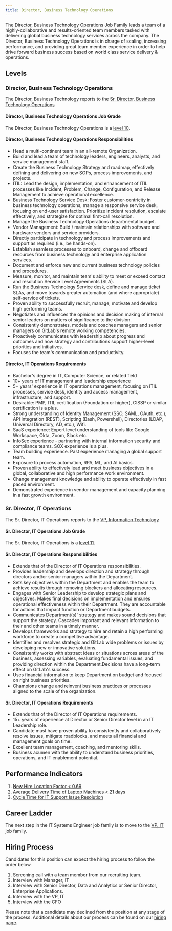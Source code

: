 ```yaml
---
title: Director, Business Technology Operations
---
```


The Director, Business Technology Operations Job Family leads a team of a highly-collaborative and results-oriented team members tasked with delivering global business technology services across the company. The Director, Business Technology Operations is in charge of scaling, increasing performance, and providing great team member experience in order to help drive forward business success based on world class service delivery & operations.

## Levels

### Director, Business Technology Operations

The Director, Business Technology reports to the [Sr. Director, Business Technology Operations](/job-families/finance/director-bt-operations/#sr-director-bt-operations)

#### Director, Business Technology Operations Job Grade

The Director, Business Technology Operations is a [level 10](/handbook/total-rewards/compensation/compensation-calculator/#gitlab-job-grades).

#### Director, Business Technology Operations Responsibilities

- Head a multi-continent team in an all-remote Organization.
- Build and lead a team of  technology leaders, engineers, analysts, and service management staff.
- Create the Business Technology Strategy and roadmap, effectively defining and delivering on new SOPs, process improvements, and projects.
- ITIL: Lead the design, implementation, and enhancement of ITIL processes like Incident, Problem, Change, Configuration, and Release Management to achieve operational excellence.
- Business Technology Service Desk: Foster customer-centricity in business technology operations, manage a responsive service desk, focusing on end-user satisfaction. Prioritize incident resolution, escalate effectively, and strategize for optimal first-call resolution.
- Manage the Business Technology Operations departmental budget.
- Vendor Management: Build / maintain relationships with software and hardware vendors and service providers.
- Directly participate in technology and process improvements and support as required (i.e., be hands-on).
- Establish seamless processes to onboard, change and offboard resources from business technology and enterprise application services.
- Document and enforce new and current business technology policies and procedures.
- Measure, monitor, and maintain team's ability to meet or exceed contact and resolution Service Level Agreements (SLA).
- Run the Business Technology Service desk, define and manage ticket SLAs, and move towards greater automation (and where appropriate) self-service of tickets.
- Proven ability to successfully recruit, manage, motivate and develop high performing teams.
- Negotiates and influences the opinions and decision making of internal senior leaders on matters of significance to the division.
- Consistently demonstrates, models and coaches managers and senior managers on GitLab's remote working competencies.
- Proactively communicates with leadership about progress and outcomes and how strategy and contributions support higher-level priorities and initiatives.
- Focuses the team's communication and productivity.

#### Director, IT Operations Requirements

- Bachelor's degree in IT, Computer Science, or related field
- 10+ years of IT management and leadership experience
- 5+ years' experience in IT operations management, focusing on ITIL processes, service desk, identity and access management, infrastructure, and support.
- Desirable: PMP, ITIL certification (Foundation or higher), CISSP or similar certification is a plus.
- Strong understanding of Identity Management (SSO, SAML, OAuth, etc.), API integration (REST), Scripting (Bash, Powershell), Directories (LDAP, Universal Directory, AD, etc.), Wifi.
- SaaS experience: Expert level understanding of tools like Google Workspace, Okta, Zoom, Slack etc.
- InfoSec experience - partnering with internal information security and compliance teams. SOX experience is a plus.
- Team building experience. Past experience managing a global support team.
- Exposure to process automation, RPA, ML, and AI basics.
- Proven ability to effectively lead and meet business objectives in a global, collaborative and high performance work environment.
- Change management knowledge and ability to operate effectively in fast paced environment.
- Demonstrated experience in vendor management and capacity planning in a fast growth environment.

### Sr. Director, IT Operations

The Sr. Director, IT Operations reports to the [VP, Information Technology](/job-families/finance/vp-information-technology/)

#### Sr. Director, IT Operations Job Grade

The Sr. Director, IT Operations is a [level 11](/handbook/total-rewards/compensation/compensation-calculator/#gitlab-job-grades).

#### Sr. Director, IT Operations Responsibilities

- Extends that of the Director of IT Operations responsibilities.
- Provides leadership and develops direction and strategy through directors and/or senior managers within the Department.
- Sets key objectives within the Department and enables the team to achieve results through removing blockers and allocating resources.
- Engages with Senior Leadership to develop strategic plans and objectives. Makes final decisions on implementation and ensures operational effectiveness within their Department. They are accountable for actions that impact function or Department budgets.
- Communicates Department(s)' strategy and makes sound decisions that support the strategy. Cascades important and relevant information to their and other teams in a timely manner.
- Develops frameworks and strategy to hire and retain a high performing workforce to create a competitive advantage.
- Identifies and resolves strategic and GitLab wide problems or issues by developing new or innovative solutions.
- Consistently works with abstract ideas or situations across areas of the business, assessing variables, evaluating fundamental issues, and providing direction within the Department.Decisions have a long-term effect on GitLab's success.
- Uses financial information to keep Department on budget and focused on right business priorities.
- Champions change and reinvent business practices or processes aligned to the scale of the organization.

#### Sr. Director, IT Operations Requirements

- Extends that of the Director of IT Operations requirements.
- 15+ years of experience at Director or Senior Director level in an IT Leadership role.
- Candidate must have proven ability to consistently and collaboratively resolve issues, mitigate roadblocks, and meets all financial and management goals on time.
- Excellent team management, coaching, and mentoring skills.
- Business acumen with the ability to understand business priorities, operations, and IT enablement potential.

## Performance Indicators

1. [New Hire Location Factor < 0.69](https://internal.gitlab.com/handbook/it/it-performance-indicators/#new-hire-location-factor--069)
1. [Average Delivery Time of Laptop Machines < 21 days](https://internal.gitlab.com/handbook/it/it-performance-indicators/#average-delivery-time-of-laptop-machines--21-days)
1. [Cycle Time for IT Support Issue Resolution](https://internal.gitlab.com/handbook/it/it-performance-indicators/#cycle-time-for-it-support-issue-resolution)

## Career Ladder

The next step in the IT Systems Engineer job family is to move to the [VP, IT](/job-families/finance/vp-information-technology/) job family.

## Hiring Process

Candidates for this position can expect the hiring process to follow the order below.

1. Screening call with a team member from our recruiting team.
1. Interview with Manager, IT
1. Interview with Senior Director, Data and Analytics or Senior Director, Enterprise Applications.
1. Interview with the VP, IT
1. Interview with the CFO

Please note that a candidate may declined from the position at any stage of the process.
Additional details about our process can be found on our [hiring page](/handbook/hiring/).
